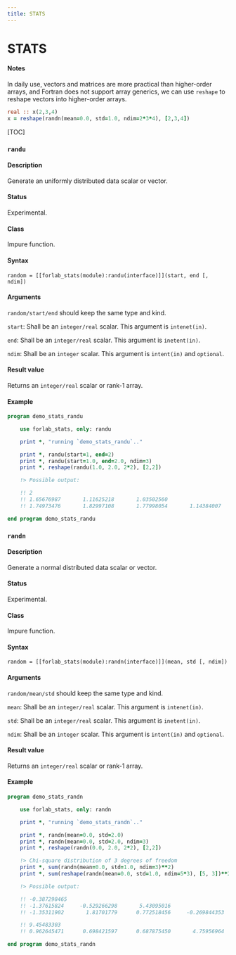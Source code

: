```yaml
---
title: STATS
---
```


# STATS

#### Notes

In daily use, vectors and matrices are more practical than higher-order arrays, 
and Fortran does not support array generics, we can use `reshape` to reshape vectors into higher-order arrays.

```fortran
real :: x(2,3,4)
x = reshape(randn(mean=0.0, std=1.0, ndim=2*3*4), [2,3,4])
```

[TOC]

### `randu`

#### Description

Generate an uniformly distributed data scalar or vector.

#### Status

Experimental.

#### Class

Impure function.

#### Syntax

`random = [[forlab_stats(module):randu(interface)]](start, end [, ndim])`

#### Arguments

`random/start/end` should keep the same type and kind.

`start`: Shall be an `integer/real` scalar.
This argument is `intenet(in)`.

`end`: Shall be an `integer/real` scalar.
This argument is `inetent(in)`.

`ndim`: Shall be an `integer` scalar.
This argument is `intent(in)` and `optional`.

#### Result value

Returns an `integer/real` scalar or rank-1 array.

#### Example

```fortran
program demo_stats_randu

    use forlab_stats, only: randu

    print *, "running `demo_stats_randu`.."

    print *, randu(start=1, end=2)
    print *, randu(start=1.0, end=2.0, ndim=3)
    print *, reshape(randu(1.0, 2.0, 2*2), [2,2])

    !> Possible output:

    !! 2
    !! 1.65676987       1.11625218       1.03502560
    !! 1.74973476       1.82997108       1.77998054       1.14384007

end program demo_stats_randu
```

### `randn`

#### Description

Generate a normal distributed data scalar or vector.

#### Status

Experimental.

#### Class

Impure function.

#### Syntax

`random = [[forlab_stats(module):randn(interface)]](mean, std [, ndim])`

#### Arguments

`random/mean/std` should keep the same type and kind.

`mean`: Shall be an `integer/real` scalar.
This argument is `intenet(in)`.

`std`: Shall be an `integer/real` scalar.
This argument is `inetent(in)`.

`ndim`: Shall be an `integer` scalar.
This argument is `intent(in)` and `optional`.

#### Result value

Returns an `integer/real` scalar or rank-1 array.

#### Example

```fortran
program demo_stats_randn

    use forlab_stats, only: randn

    print *, "running `demo_stats_randn`.."

    print *, randn(mean=0.0, std=2.0)
    print *, randn(mean=0.0, std=2.0, ndim=3)
    print *, reshape(randn(0.0, 2.0, 2*2), [2,2])

    !> Chi-square distribution of 3 degrees of freedom
    print *, sum(randn(mean=0.0, std=1.0, ndim=3)**2)
    print *, sum(reshape(randn(mean=0.0, std=1.0, ndim=5*3), [5, 3])**2, dim=2)

    !> Possible output:

    !! -0.387298465    
    !! -1.37615824     -0.529266298       5.43095016
    !! -1.35311902       1.81701779      0.772518456     -0.269844353

    !! 9.45483303
    !! 0.962645471      0.698421597      0.687875450       4.75956964       1.71025097

end program demo_stats_randn
```